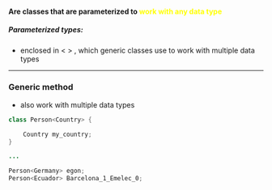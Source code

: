 #### Are classes that are parameterized to <span style="color:#ffff00">work with any data type</span> 

##### Parameterized types:
- enclosed in  < >  , which generic classes use to work with multiple data types
- ---
### Generic method
- also work with multiple data types

```Java
class Person<Country> {

	Country my_country;
}

...

Person<Germany> egon;
Person<Ecuador> Barcelona_1_Emelec_0;
```